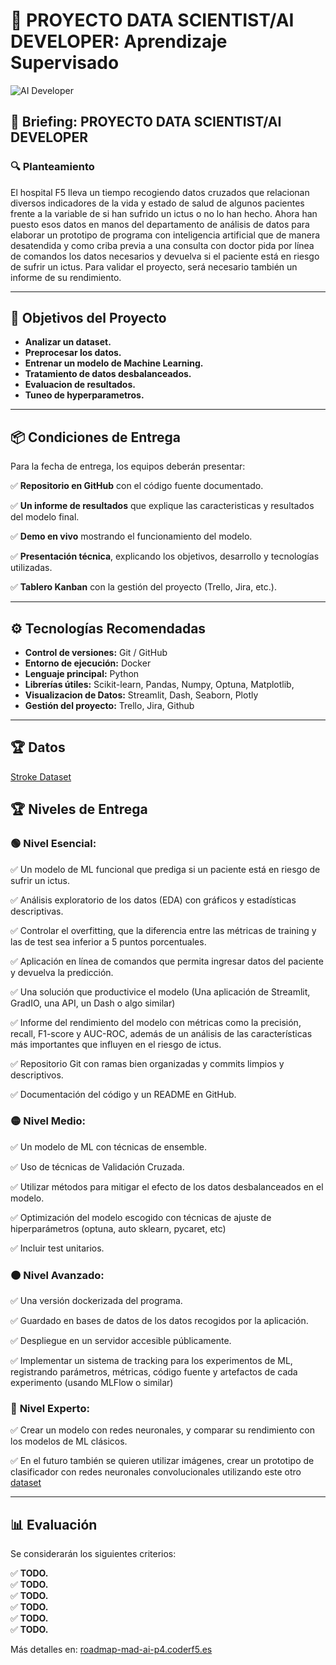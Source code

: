 # 🚀 PROYECTO DATA SCIENTIST/AI DEVELOPER: Aprendizaje Supervisado

![AI Developer](https://github.com/user-attachments/assets/fb2e482e-bdf6-4449-9285-6f780d2f7dd7)

## 📜 Briefing: PROYECTO DATA SCIENTIST/AI DEVELOPER

### 🔍 Planteamiento  

El hospital F5 lleva un tiempo recogiendo datos cruzados que relacionan diversos
indicadores de la vida y estado de salud de algunos pacientes frente a la variable de si han
sufrido un ictus o no lo han hecho.
Ahora han puesto esos datos en manos del departamento de análisis de datos para
elaborar un prototipo de programa con inteligencia artificial que de manera desatendida y
como criba previa a una consulta con doctor pida por línea de comandos los datos
necesarios y devuelva si el paciente está en riesgo de sufrir un ictus.
Para validar el proyecto, será necesario también un informe de su rendimiento.

---

## 🎯 Objetivos del Proyecto  

* **Analizar un dataset.**  
* **Preprocesar los datos.**  
* **Entrenar un modelo de Machine Learning.**
* **Tratamiento de datos desbalanceados.**  
* **Evaluacion de resultados.**
* **Tuneo de hyperparametros.**   

---

## 📦 Condiciones de Entrega  

Para la fecha de entrega, los equipos deberán presentar:  

✅ **Repositorio en GitHub** con el código fuente documentado.

✅ **Un informe de resultados** que explique las caracteristicas y resultados del modelo final.

✅ **Demo en vivo** mostrando el funcionamiento del modelo.

✅ **Presentación técnica**, explicando los objetivos, desarrollo y tecnologías utilizadas.

✅ **Tablero Kanban** con la gestión del proyecto (Trello, Jira, etc.).  

---

## ⚙️ Tecnologías Recomendadas  

- **Control de versiones:** Git / GitHub  
- **Entorno de ejecución:** Docker  
- **Lenguaje principal:** Python  
- **Librerías útiles:** Scikit-learn, Pandas, Numpy, Optuna, Matplotlib, 
- **Visualizacion de Datos:** Streamlit, Dash, Seaborn, Plotly
- **Gestión del proyecto:** Trello, Jira, Github  

---
## 🏆 Datos
[Stroke Dataset](https://drive.google.com/drive/folders/1zIB19zr1TDA-iGN_KaxxA5owywWEL3Z2)

## 🏆 Niveles de Entrega  

### 🟢 **Nivel Esencial:**  
✅ Un modelo de ML funcional que prediga si un paciente está en riesgo de sufrir un
ictus.

✅ Análisis exploratorio de los datos (EDA) con gráficos y estadísticas descriptivas. 

✅ Controlar el overfitting, que la diferencia entre las métricas de training y las de test
sea inferior a 5 puntos porcentuales.

✅ Aplicación en línea de comandos que permita ingresar datos del paciente y devuelva
la predicción.

✅ Una solución que productivice el modelo (Una aplicación de Streamlit, GradIO, una
API, un Dash o algo similar)

✅ Informe del rendimiento del modelo con métricas como la precisión, recall, F1-score
y AUC-ROC, además de un análisis de las características más importantes que
influyen en el riesgo de ictus.

✅ Repositorio Git con ramas bien organizadas y commits limpios y descriptivos.

✅ Documentación del código y un README en GitHub.  

### 🟡 **Nivel Medio:**  
✅ Un modelo de ML con técnicas de ensemble.

✅ Uso de técnicas de Validación Cruzada.

✅ Utilizar métodos para mitigar el efecto de los datos desbalanceados en el modelo.

✅ Optimización del modelo escogido con técnicas de ajuste de hiperparámetros (optuna, auto sklearn, pycaret, etc)

✅ Incluir test unitarios. 


### 🟠 **Nivel Avanzado:**  
✅ Una versión dockerizada del programa.

✅ Guardado en bases de datos de los datos recogidos por la aplicación.

✅ Despliegue en un servidor accesible públicamente. 

✅ Implementar un sistema de tracking para los experimentos de ML, registrando parámetros, métricas, código fuente y artefactos de cada experimento (usando MLFlow o similar)

### 🔴 **Nivel Experto:**  
✅ Crear un modelo con redes neuronales, y comparar su rendimiento con los modelos de ML clásicos.

✅ En el futuro también se quieren utilizar imágenes, crear un prototipo de clasificador con redes neuronales convolucionales utilizando este otro [dataset](https://www.kaggle.com/datasets/afridirahman/brain-stroke-ct-image-dataset/data)

---

## 📊 Evaluación  

Se considerarán los siguientes criterios:  

✅ **TODO.**  
✅ **TODO.**  
✅ **TODO.**  
✅ **TODO.**  
✅ **TODO.**  
✅ **TODO.**  

Más detalles en: [roadmap-mad-ai-p4.coderf5.es](https://roadmap-mad-ai-p4.coderf5.es/)  

 
